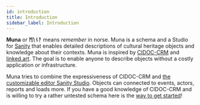 ```yaml
---
id: introduction
title: Introduction
sidebar_label: Introduction
---
```


**Muna** or **ᛗᚢᚾᚨ** means *remember* in norse. Muna is a schema and a Studio for [Sanity](https://sanity.io) that enables detailed descriptions of cultural heritage objects and knowledge about their contexts. Muna is inspired by [CIDOC-CRM](http://www.cidoc-crm.org/) and [linked.art](https://linked.art). The goal is to enable anyone to describe objects without a costly application or infrastructure.

Muna tries to combine the expressiveness of CIDOC-CRM and [the customizable editor Sanity Studio](https://www.sanity.io/). Objects can connected to events, actors, reports and loads more. If you have a good knowledge of CIDOC-CRM and is willing to try a rather untested schema here is the [way to get started](installation.md)!
